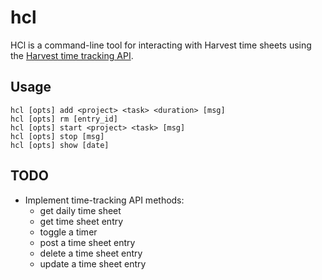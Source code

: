 # hcl

HCl is a command-line tool for interacting with Harvest time sheets using the
[Harvest time tracking API][1].

## Usage

    hcl [opts] add <project> <task> <duration> [msg]
    hcl [opts] rm [entry_id]
    hcl [opts] start <project> <task> [msg]
    hcl [opts] stop [msg]
    hcl [opts] show [date]

## TODO

 * Implement time-tracking API methods:
   - get daily time sheet
   - get time sheet entry
   - toggle a timer
   - post a time sheet entry
   - delete a time sheet entry
   - update a time sheet entry

[1]: http://www.getharvest.com/api/time_tracking

